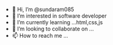 - 👋 Hi, I’m @sundaram085
- 👀 I’m interested in software developer
- 🌱 I’m currently learning ...html,css,js
- 💞️ I’m looking to collaborate on ...
- 📫 How to reach me ...

<!---
sundaram085/sundaram085 is a ✨ special ✨ repository because its `README.md` (this file) appears on your GitHub profile.
You can click the Preview link to take a look at your changes.
--->
